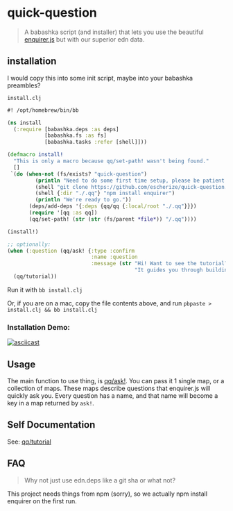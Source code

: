 # quick-question

> A babashka script (and installer) that lets you use the beautiful [enquirer.js](https://github.com/enquirer) but with our superior edn data.

## installation

I would copy this into some init script, maybe into your babashka preambles?

`install.clj`
``` clojure
#! /opt/homebrew/bin/bb

(ns install
  (:require [babashka.deps :as deps]
            [babashka.fs :as fs]
            [babashka.tasks :refer [shell]]))

(defmacro install!
  "This is only a macro because qq/set-path! wasn't being found."
  []
 `(do (when-not (fs/exists? "quick-question")
         (println "Need to do some first time setup, please be patient...")
         (shell "git clone https://github.com/escherize/quick-question.git .qq")
         (shell {:dir "./.qq"} "npm install enquirer")
         (println "We're ready to go."))
       (deps/add-deps '{:deps {qq/qq {:local/root "./.qq"}}})
       (require '[qq :as qq])
       (qq/set-path! (str (str (fs/parent *file*)) "/.qq"))))

(install!)

;; optionally:
(when (:question (qq/ask! {:type :confirm
                           :name :question
                           :message (str "Hi! Want to see the tutorial? "
                                         "It guides you through building up some prompts, and then lets you answer them.")}))
  (qq/tutorial))

```

Run it with `bb install.clj`

Or, if you are on a mac, copy the file contents above, and run `pbpaste > install.clj && bb install.clj`

### Installation Demo:
[![asciicast](https://asciinema.org/a/w0qaYpsSofJa2FQp21FlgYith.png)](https://asciinema.org/a/w0qaYpsSofJa2FQp21FlgYith)

## Usage

The main function to use thing, is [qq/ask!](https://github.com/escherize/quick-question/blob/master/qq.clj#L19). You can pass it 1 single map, or a collection of maps. These maps describe questions that enquirer.js will quickly ask you. Every question has a name, and that name will become a key in a map returned by `ask!`.

## Self Documentation

See: [qq/tutorial](https://github.com/escherize/quick-question/blob/master/qq.clj#L125)

## FAQ

> Why not just use edn.deps like a git sha or what not?

This project needs things from npm (sorry), so we actually npm install enquirer on the first run. 
